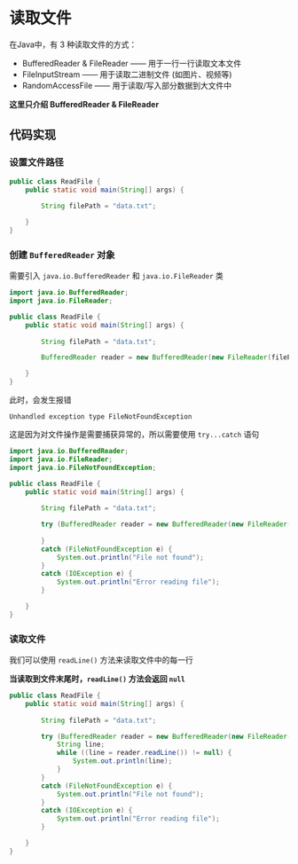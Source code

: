 # 读取文件

在Java中，有 3 种读取文件的方式：

- BufferedReader & FileReader —— 用于一行一行读取文本文件
- FileInputStream —— 用于读取二进制文件 (如图片、视频等)
- RandomAccessFile —— 用于读取/写入部分数据到大文件中

**这里只介绍 BufferedReader & FileReader**

## 代码实现

### 设置文件路径

```java
public class ReadFile {
	public static void main(String[] args) {
	
        String filePath = "data.txt";

	}
}
```

### 创建 `BufferedReader` 对象

需要引入 `java.io.BufferedReader` 和 `java.io.FileReader` 类

```java
import java.io.BufferedReader;
import java.io.FileReader;
```

```java
public class ReadFile {
	public static void main(String[] args) {
	
        String filePath = "data.txt";

        BufferedReader reader = new BufferedReader(new FileReader(filePath));

	}
}
```

此时，会发生报错

```
Unhandled exception type FileNotFoundException
```

这是因为对文件操作是需要捕获异常的，所以需要使用 `try...catch` 语句

```java
import java.io.BufferedReader;
import java.io.FileReader;
import java.io.FileNotFoundException;
```

```java
public class ReadFile {
	public static void main(String[] args) {
	
        String filePath = "data.txt";

        try (BufferedReader reader = new BufferedReader(new FileReader(filePath))) {
        	
        }
        catch (FileNotFoundException e) {
        	System.out.println("File not found");
        }
        catch (IOException e) {
        	System.out.println("Error reading file");
        }

	}
}
```

### 读取文件

我们可以使用 `readLine()` 方法来读取文件中的每一行

**当读取到文件末尾时，`readLine()` 方法会返回 `null`**

```java
public class ReadFile {
	public static void main(String[] args) {
	
        String filePath = "data.txt";

        try (BufferedReader reader = new BufferedReader(new FileReader(filePath))) {
        	String line;
        	while ((line = reader.readLine()) != null) {
        		System.out.println(line);
        	}
        }
        catch (FileNotFoundException e) {
        	System.out.println("File not found");
        }
        catch (IOException e) {
        	System.out.println("Error reading file");
        }

	}
}
```